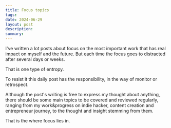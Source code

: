 ```yaml
---
title: Focus topics
tags: 
date: 2024-06-29
layout: post
description: 
summary:
---
```


I've written a lot posts about focus on the most important work that has real impact on myself and the future. But each time the focus goes to distracted after several days or weeks. 

That is one type of entropy. 

To resist it this daily post has the responsibility, in the way of monitor or retrospect. 

Although the post's writing is free to express my thought about anything, there should be some main topics to be covered and reviewed regularly, ranging from my work&progress on indie hacker, content creation and entrepreneur journey, to the thought and insight stemming from them.

That is the where focus lies in.